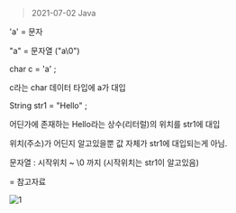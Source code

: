 > 2021-07-02 Java



'a' = 문자

"a" = 문자열 ("a\0")



char c = 'a' ;

c라는 char 데이터 타입에 a가 대입



String str1 = "Hello" ;

어딘가에 존재하는 Hello라는 상수(리터럴)의 위치를 str1에 대입

위치(주소)가 어딘지 알고있을뿐 값 자체가 str1에 대입되는게 아님.

문자열 : 시작위치 ~ \0 까지 (시작위치는 str1이 알고있음)



= 참고자료



![1](https://user-images.githubusercontent.com/85867838/124246625-0dcdd700-db5c-11eb-8f2b-0d33c5d61149.PNG)





